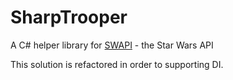 # SharpTrooper

A C# helper library for [SWAPI](https://swapi.dev) - the Star Wars API

This solution is refactored in order to supporting DI.


